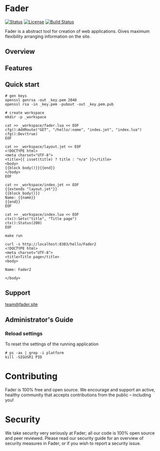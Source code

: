 # Fader

[![Status](https://img.shields.io/badge/status-dev-blue.svg)]()
[![License](http://img.shields.io/badge/license-mit-blue.svg)](https://raw.githubusercontent.com/fasder2/platform/master/LICENSE)
[![Build Status](https://travis-ci.org/fader2/platform.svg?branch=master)](https://travis-ci.org/fader2/platform)

Fader is a abstract tool for creation of web applications. Gives maximum flexibility arranging information on the site.

## Overview

## Features

## Quick start
```shell
# gen keys
openssl genrsa -out _key.pem 2048
openssl rsa -in _key.pem -pubout -out _key.pem.pub

# create workspace
mkdir -p _workspace

cat >> _workspace/fader.lua << EOF
cfg():AddRoute("GET", "/hello/:name", "index.jet", "index.lua")
cfg():Dev(true)
EOF

cat >> _workspace/layout.jet << EOF
<!DOCTYPE html>
<meta charset="UTF-8">
<title>{{ isset(title) ? title : "n/a" }}</title>
<body>
{{block body()}}{{end}}
</body>
EOF

cat >> _workspace/index.jet << EOF
{{extends "layout.jet"}}
{{block body()}}
Name: {{name}}
{{end}}
EOF

cat >> _workspace/index.lua << EOF
ctx():Setx("title", "Title page")
ctx():Status(200)
EOF

make run

curl -s http://localhost:8383/hello/Fader2
<!DOCTYPE html>
<meta charset="UTF-8">
<title>Title page</title>
<body>

Name: Fader2

</body>
```

## Support

team@fader.site

## Administrator's Guide

### Reload settings

To reset the settings of the running application

```shell
# ps -ax | grep -i platform
kill -SIGUSR1 PID
```

# Contributing

Fader is 100% free and open source. We encourage and support an active, healthy community that accepts contributions from the public – including you!

# Security

We take security very seriously at Fader; all our code is 100% open source and peer reviewed. Please read our security guide for an overview of security measures in Fader, or if you wish to report a security issue.
